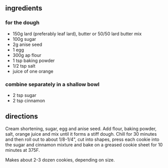 ## ingredients

### for the dough

* 150g lard (preferably leaf lard), butter or 50/50 lard butter mix
* 100g sugar
* 2g anise seed
* 1 egg
* 300g ap flour
* 1 tsp baking powder
* 1/2 tsp salt
* juice of one orange

### combine separately in a shallow bowl

* 2 tsp sugar
* 2 tsp cinnamon

## directions
Cream shortening, sugar, egg and anise seed. Add flour, baking powder, salt, orange juice and mix until it forms a stiff dough. Chill for 30 minutes and then roll out to about 1/8-1/4", cut into shapes, press each cookie into the sugar and cinnamon mixture and bake on a greased cookie sheet for 10 minutes at 375F.

Makes about 2-3 dozen cookies, depending on size.
